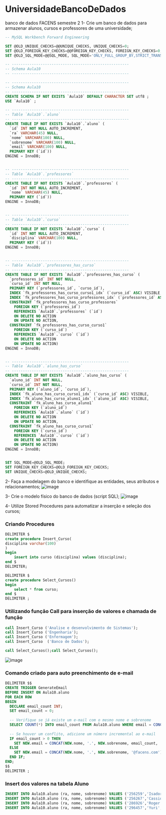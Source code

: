 # UniversidadeBancoDeDados
banco de dados FACENS semestre 2
1- Crie um banco de dados para armazenar alunos, cursos e professores de uma
universidade;
```SQL
-- MySQL Workbench Forward Engineering

SET @OLD_UNIQUE_CHECKS=@@UNIQUE_CHECKS, UNIQUE_CHECKS=0;
SET @OLD_FOREIGN_KEY_CHECKS=@@FOREIGN_KEY_CHECKS, FOREIGN_KEY_CHECKS=0;
SET @OLD_SQL_MODE=@@SQL_MODE, SQL_MODE='ONLY_FULL_GROUP_BY,STRICT_TRANS_TABLES,NO_ZERO_IN_DATE,NO_ZERO_DATE,ERROR_FOR_DIVISION_BY_ZERO,NO_ENGINE_SUBSTITUTION';

-- -----------------------------------------------------
-- Schema Aula10
-- -----------------------------------------------------

-- -----------------------------------------------------
-- Schema Aula10
-- -----------------------------------------------------
CREATE SCHEMA IF NOT EXISTS `Aula10` DEFAULT CHARACTER SET utf8 ;
USE `Aula10` ;

-- -----------------------------------------------------
-- Table `Aula10`.`aluno`
-- -----------------------------------------------------
CREATE TABLE IF NOT EXISTS `Aula10`.`aluno` (
  `id` INT NOT NULL AUTO_INCREMENT,
  `ra` VARCHAR(45) NULL,
  `nome` VARCHAR(100) NULL,
  `sobrenome` VARCHAR(100) NULL,
  `email` VARCHAR(100) NULL,
  PRIMARY KEY (`id`))
ENGINE = InnoDB;


-- -----------------------------------------------------
-- Table `Aula10`.`professores`
-- -----------------------------------------------------
CREATE TABLE IF NOT EXISTS `Aula10`.`professores` (
  `id` INT NOT NULL AUTO_INCREMENT,
  `nome` VARCHAR(45) NULL,
  PRIMARY KEY (`id`))
ENGINE = InnoDB;


-- -----------------------------------------------------
-- Table `Aula10`.`curso`
-- -----------------------------------------------------
CREATE TABLE IF NOT EXISTS `Aula10`.`curso` (
  `id` INT NOT NULL AUTO_INCREMENT,
  `disciplina` VARCHAR(100) NULL,
  PRIMARY KEY (`id`))
ENGINE = InnoDB;


-- -----------------------------------------------------
-- Table `Aula10`.`professores_has_curso`
-- -----------------------------------------------------
CREATE TABLE IF NOT EXISTS `Aula10`.`professores_has_curso` (
  `professores_id` INT NOT NULL,
  `curso_id` INT NOT NULL,
  PRIMARY KEY (`professores_id`, `curso_id`),
  INDEX `fk_professores_has_curso_curso1_idx` (`curso_id` ASC) VISIBLE,
  INDEX `fk_professores_has_curso_professores_idx` (`professores_id` ASC) VISIBLE,
  CONSTRAINT `fk_professores_has_curso_professores`
    FOREIGN KEY (`professores_id`)
    REFERENCES `Aula10`.`professores` (`id`)
    ON DELETE NO ACTION
    ON UPDATE NO ACTION,
  CONSTRAINT `fk_professores_has_curso_curso1`
    FOREIGN KEY (`curso_id`)
    REFERENCES `Aula10`.`curso` (`id`)
    ON DELETE NO ACTION
    ON UPDATE NO ACTION)
ENGINE = InnoDB;


-- -----------------------------------------------------
-- Table `Aula10`.`aluno_has_curso`
-- -----------------------------------------------------
CREATE TABLE IF NOT EXISTS `Aula10`.`aluno_has_curso` (
  `aluno_id` INT NOT NULL,
  `curso_id` INT NOT NULL,
  PRIMARY KEY (`aluno_id`, `curso_id`),
  INDEX `fk_aluno_has_curso_curso1_idx` (`curso_id` ASC) VISIBLE,
  INDEX `fk_aluno_has_curso_aluno1_idx` (`aluno_id` ASC) VISIBLE,
  CONSTRAINT `fk_aluno_has_curso_aluno1`
    FOREIGN KEY (`aluno_id`)
    REFERENCES `Aula10`.`aluno` (`id`)
    ON DELETE NO ACTION
    ON UPDATE NO ACTION,
  CONSTRAINT `fk_aluno_has_curso_curso1`
    FOREIGN KEY (`curso_id`)
    REFERENCES `Aula10`.`curso` (`id`)
    ON DELETE NO ACTION
    ON UPDATE NO ACTION)
ENGINE = InnoDB;


SET SQL_MODE=@OLD_SQL_MODE;
SET FOREIGN_KEY_CHECKS=@OLD_FOREIGN_KEY_CHECKS;
SET UNIQUE_CHECKS=@OLD_UNIQUE_CHECKS;


```


2- Faça a modelagem do banco e identifique as entidades, seus atributos e relacionamentos;
![image](https://github.com/huankzera/UniversidadeBancoDeDados/assets/126423433/e6078f89-0cd0-4052-8b59-3ca3a7f7a3d6)

3- Crie o modelo físico do banco de dados (script SQL);
![image](https://github.com/huankzera/UniversidadeBancoDeDados/assets/126423433/8a988440-2d65-4b8b-8576-686228751ee9)

4- Utilize Stored Procedures para automatizar a inserção e seleção dos cursos;
### Criando Procedures
```SQL
DELIMITER $
create procedure Insert_Curso(
disciplina varchar(100)
)
begin 
	insert into curso (disciplina) values (disciplina);
end $
DELIMITER;
```
```SQL
DELIMITER $
create procedure Select_Cursos()
begin
	select * from curso;
end $
DELIMITER ;
```
### Utilizando função Call para inserção de valores e chamada de função
```SQL
call Insert_Curso ('Analise e desenvolvimento de Sistemas');
call Insert_Curso ('Engenharia');
call Insert_Curso ('Enfermagem');
call Insert_Curso  ('Banco de Dados');
```
```SQL
call Select_Cursos();call Select_Cursos();
```
![image](https://github.com/huankzera/UniversidadeBancoDeDados/assets/126423433/6fbd84da-13d4-400f-98d2-d714b27c67db)

###  Comando criado para auto preenchimento de e-mail
```SQL
DELIMITER $$
CREATE TRIGGER GenerateEmail
BEFORE INSERT ON Aula10.aluno
FOR EACH ROW
BEGIN
  DECLARE email_count INT;
  SET email_count = 0;
  
  -- Verifique se já existe um e-mail com o mesmo nome e sobrenome
  SELECT COUNT(*) INTO email_count FROM Aula10.aluno WHERE email = CONCAT(NEW.nome, '.', NEW.sobrenome, '@facens.com');
  
  -- Se houver um conflito, adicione um número incremental ao e-mail
  IF email_count > 0 THEN
    SET NEW.email = CONCAT(NEW.nome, '.', NEW.sobrenome, email_count, '@facens.com');
  ELSE
    SET NEW.email = CONCAT(NEW.nome, '.', NEW.sobrenome, '@facens.com');
  END IF;
END;
$$
DELIMITER ;

```
### Insert dos valores na tabela Aluno
```SQL
INSERT INTO Aula10.aluno (ra, nome, sobrenome) VALUES ('256259','Isadora', 'Pinto');
INSERT INTO Aula10.aluno (ra, nome, sobrenome) VALUES ('256267','Cassio', 'Ramos');
INSERT INTO Aula10.aluno (ra, nome, sobrenome) VALUES ('286926','Roger', 'Guedes');
INSERT INTO Aula10.aluno (ra, nome, sobrenome) VALUES ('296457','Yuri', 'Alberto');
```


